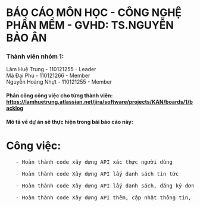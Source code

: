 # BÁO CÁO MÔN HỌC - CÔNG NGHỆ PHẦN MỀM - GVHD: TS.NGUYỄN BẢO ÂN
### Thành viên nhóm 1:
Lâm Huệ Trung - 110121255 - Leader <br>
Mã Đại Phú - 110121266 - Member  <br>
Nguyễn Hoàng Nhựt - 110121255 - Member<br>
#### Phân công công việc cho từng thành viên: https://lamhuetrung.atlassian.net/jira/software/projects/KAN/boards/1/backlog
#### Mô tả về dự án sẽ thực hiện trong bài báo cáo này:
# Công việc: <br>
  <pre>
   - Hoàn thành code xây dựng API xác thực người dùng <br>
   - Hoàn thành code Xây dựng API lấy danh sách tin tức <br>
   - Hoàn thành code Xây dựng API lấy danh sách, đăng ký đơn thực tập <br>
   - Hoàn thành code Xây dựng API thêm, cập nhật thông tin, trạng thái sinh viên
